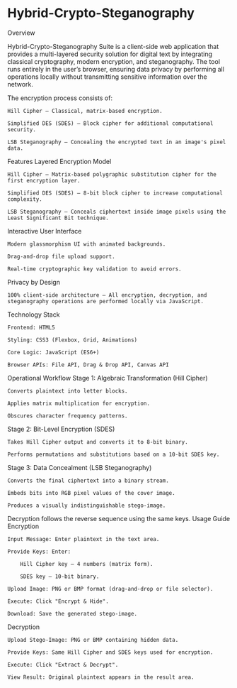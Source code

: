 # Hybrid-Crypto-Steganography

Overview

Hybrid-Crypto-Steganography Suite is a client-side web application that provides a multi-layered security solution for digital text by integrating classical cryptography, modern encryption, and steganography.
The tool runs entirely in the user’s browser, ensuring data privacy by performing all operations locally without transmitting sensitive information over the network.

The encryption process consists of:

    Hill Cipher – Classical, matrix-based encryption.

    Simplified DES (SDES) – Block cipher for additional computational security.

    LSB Steganography – Concealing the encrypted text in an image's pixel data.

Features
Layered Encryption Model

    Hill Cipher – Matrix-based polygraphic substitution cipher for the first encryption layer.

    Simplified DES (SDES) – 8-bit block cipher to increase computational complexity.

    LSB Steganography – Conceals ciphertext inside image pixels using the Least Significant Bit technique.

Interactive User Interface

    Modern glassmorphism UI with animated backgrounds.

    Drag-and-drop file upload support.

    Real-time cryptographic key validation to avoid errors.

Privacy by Design

    100% client-side architecture – All encryption, decryption, and steganography operations are performed locally via JavaScript.

Technology Stack

    Frontend: HTML5

    Styling: CSS3 (Flexbox, Grid, Animations)

    Core Logic: JavaScript (ES6+)

    Browser APIs: File API, Drag & Drop API, Canvas API

Operational Workflow
Stage 1: Algebraic Transformation (Hill Cipher)

    Converts plaintext into letter blocks.

    Applies matrix multiplication for encryption.

    Obscures character frequency patterns.

Stage 2: Bit-Level Encryption (SDES)

    Takes Hill Cipher output and converts it to 8-bit binary.

    Performs permutations and substitutions based on a 10-bit SDES key.

Stage 3: Data Concealment (LSB Steganography)

    Converts the final ciphertext into a binary stream.

    Embeds bits into RGB pixel values of the cover image.

    Produces a visually indistinguishable stego-image.

Decryption follows the reverse sequence using the same keys.
Usage Guide
Encryption

    Input Message: Enter plaintext in the text area.

    Provide Keys: Enter:

        Hill Cipher key – 4 numbers (matrix form).

        SDES key – 10-bit binary.

    Upload Image: PNG or BMP format (drag-and-drop or file selector).

    Execute: Click "Encrypt & Hide".

    Download: Save the generated stego-image.

Decryption

    Upload Stego-Image: PNG or BMP containing hidden data.

    Provide Keys: Same Hill Cipher and SDES keys used for encryption.

    Execute: Click "Extract & Decrypt".

    View Result: Original plaintext appears in the result area.
